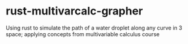 # rust-multivarcalc-grapher
Using rust to simulate the path of a water droplet along any curve in 3 space; applying concepts from multivariable calculus course

